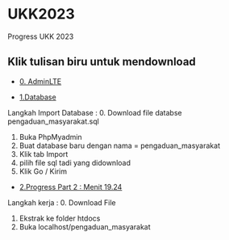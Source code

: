 # UKK2023
Progress UKK 2023

## Klik tulisan biru untuk mendownload
- [0. AdminLTE](https://github.com/ColorlibHQ/AdminLTE/archive/refs/tags/v3.2.0.zip)

- [1.Database](https://github.com/sandybuana03/UKK2023/raw/main/pengaduan_masyarakat.sql)

Langkah Import Database :
0. Download file databse pengaduan_masyarakat.sql
1. Buka PhpMyadmin
2. Buat database baru dengan nama = pengaduan_masyarakat
3. Klik tab Import
4. pilih file sql tadi yang didownload
5. Klik Go / Kirim

- [2.Progress Part 2 : Menit 19.24](https://github.com/sandybuana03/UKK2023/raw/main/part%202%20menit%2019.24.zip)

Langkah kerja :
0. Download File
1. Ekstrak ke folder htdocs
2. Buka localhost/pengaduan_masyarakat
